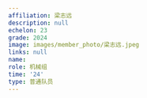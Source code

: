 ```yaml
---
affiliation: 梁志远
description: null
echelon: 23
grade: 2024
image: images/member_photo/梁志远.jpeg
links: null
name: 
role: 机械组
time: '24'
type: 普通队员
---
```

